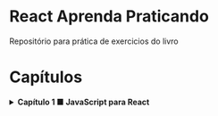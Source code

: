 # React Aprenda Praticando
Repositório para prática de exercicios do livro

# Capítulos

<details>
  <summary><strong>Capítulo 1 ■ JavaScript para React</strong></summary><br />
  
  - [ ] 1.2 JavaScript e ECMAScript
  - [ ] 1.2.1 Transpilers JavaScript
  - [ ] 1.3 Declaração de variáveis
  - [ ] 1.4 Operador ternário
  - [ ] 1.5 Arrow functions
  - [ ] 1.6 Operador spread
  - [ ] 1.7 Métodos map(), filter() e find()
  - [ ] 1.7.1 Método map()
  - [ ] 1.7.2 Método filter()
  - [ ] 1.7.3 Método find()
  - [ ] 1.8 Template Literals
  - [ ] 1.9 Classes
  - [ ] 1.10 Atribuição via desestruturação (Destructuring assignment)
  - [ ] 1.11 Import e export
  - [ ] 1.12 Sintaxe JSX
</details>